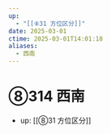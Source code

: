```yaml
---
up:
  - "[[⑧31 方位区分]]"
date: 2025-03-01
ctime: 2025-03-01T14:01:18
aliases:
  - 西南
---
```


# ⑧314 西南

- up: [[⑧31 方位区分]]
